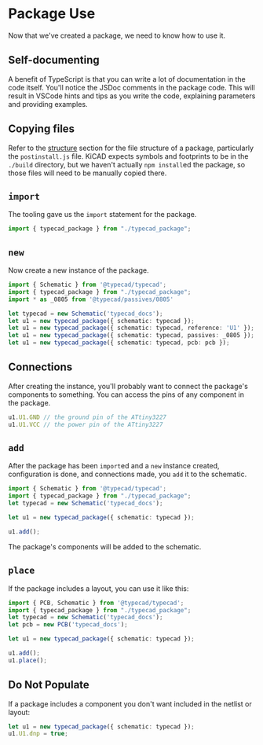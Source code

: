 <script lang="ts">
    import { ScrollArea } from "$lib/components/ui/scroll-area/index.js";

    let { data }: { data: PageData } = $props();
</script>

# Package Use
Now that we've created a package, we need to know how to use it. 

## Self-documenting
A benefit of TypeScript is that you can write a lot of documentation in the code itself. You'll notice the JSDoc comments in the package code. This will result in VSCode hints and tips as you write the code, explaining parameters and providing examples. 

## Copying files
Refer to the [structure](../package/structure) section for the file structure of a package, particularly the `postinstall.js` file. KiCAD expects symbols and footprints to be in the `./build` directory, but we haven't actually `npm install`ed the package, so those files will need to be manually copied there. 

## `import`
The tooling gave us the `import` statement for the package.

<ScrollArea orientation="both">

```ts
import { typecad_package } from "./typecad_package";
```
</ScrollArea>

## `new`
Now create a new instance of the package.

<ScrollArea orientation="both">

```ts
import { Schematic } from '@typecad/typecad';
import { typecad_package } from "./typecad_package";
import * as _0805 from '@typecad/passives/0805'

let typecad = new Schematic('typecad_docs');
let u1 = new typecad_package({ schematic: typecad });                           // schematic is required
let u1 = new typecad_package({ schematic: typecad, reference: 'U1' });          // specify the reference designator
let u1 = new typecad_package({ schematic: typecad, passives: _0805 });          // change passives to 0805
let u1 = new typecad_package({ schematic: typecad, pcb: pcb });                 // include PCB
```
</ScrollArea>

## Connections
After creating the instance, you'll probably want to connect the package's components to something. You can access the pins of any component in the package.

<ScrollArea orientation="both">

```ts
u1.U1.GND // the ground pin of the ATtiny3227
u1.U1.VCC // the power pin of the ATtiny3227
```
</ScrollArea>

## `add`
After the package has been `import`ed and a `new` instance created, configuration is done, and connections made, you `add` it to the schematic.

<ScrollArea orientation="both">

```ts
import { Schematic } from '@typecad/typecad';
import { typecad_package } from "./typecad_package";
let typecad = new Schematic('typecad_docs');

let u1 = new typecad_package({ schematic: typecad });

u1.add();
```
</ScrollArea>
The package's components will be added to the schematic.

## `place`
If the package includes a layout, you can use it like this:

<ScrollArea orientation="both">

```ts
import { PCB, Schematic } from '@typecad/typecad';
import { typecad_package } from "./typecad_package";
let typecad = new Schematic('typecad_docs');
let pcb = new PCB('typecad_docs');

let u1 = new typecad_package({ schematic: typecad });

u1.add();
u1.place();
```
</ScrollArea>

## Do Not Populate
If a package includes a component you don't want included in the netlist or layout:

<ScrollArea orientation="both">

```ts
let u1 = new typecad_package({ schematic: typecad });
u1.U1.dnp = true;
```
</ScrollArea>
